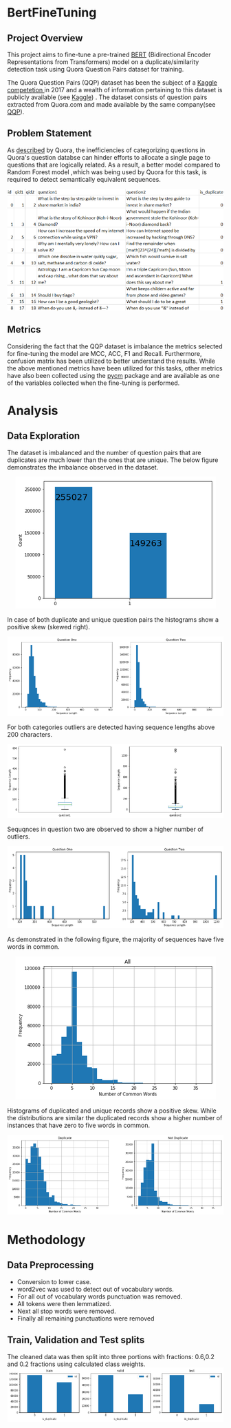# BertFineTuning

## Project Overview
This project aims to fine-tune a pre-trained <a href="https://arxiv.org/pdf/1810.04805.pdf">BERT</a> (Bidirectional Encoder Representations from Transformers) model on a duplicate/similarity detection task using Quora Question Pairs dataset for training. 

The Quora Question Pairs (QQP) dataset has been the subject of a <a href="https://www.kaggle.com/c/quora-question-pairs">Kaggle competetion </a> in 2017 and a wealth of information pertaining to this dataset is publicly available (see <a href="https://www.kaggle.com/c/quora-question-pairs/notebooks">Kaggle</a>) . The dataset consists of question pairs extracted from Quora.com and made available by the same company(see <a href="https://www.quora.com/q/quoradata/First-Quora-Dataset-Release-Question-Pairs">QQP</a>).


## Problem Statement

As <a href="https://www.quora.com/q/quoradata/First-Quora-Dataset-Release-Question-Pairs">described</a> by Quora, the inefficiencies of categorizing questions in Quora's question databse can hinder efforts to allocate a single page to questions that are logically related. As a result, a better model compared to Random Forest model ,which was being used by Quora for this task, is required to detect semantically equivalent sequences.

<p align="center">
<img src="../images/dataset.png"></img>
</p>

## Metrics
Considering the fact that the QQP dataset is imbalance the metrics selected for fine-tuning the model are MCC, ACC, F1 and Recall. Furthermore, confusion matrix has been utilized to better understand the results. While the above mentioned metrics have been utilized for this tasks, other metrics have also been collected using the <a href="https://github.com/sepandhaghighi/pycm">pycm</a> package and are available as one of the variables collected when the fine-tuning is performed.


# Analysis

## Data Exploration

The dataset is imbalanced and the number of question pairs that are duplicates are much lower than the ones that are unique. The below figure demonstrates the imbalance observed in the dataset.
<p align="center">
<img src="../images/bar_duplication.png"></img>
</p>
In case of both duplicate and unique question pairs the histograms show a positive skew (skewed right).
<p align="center">
<img src="../images/hist_duplication.png"></img>
</p>
 For both categories outliers are detected having sequence lengths above 200 characters.
<p align="center">
<img src="../images/box_duplication.png"></img>
</p>
Sequqnces in question two are observed to show a higher number of outliers. 
<p align="center">
<img src="../images/hist_duplication_300.png"></img>
</p>
As demonstrated in the following figure, the majority of sequences have five words in common.
<p align="center">
<img src="../images/hist_common_count.png"></img>
</p>
Histograms of duplicated and unique records show a positive skew. While the distributions are similar the duplicated records show a higher number of instances that have zero to five words in common.
<p align="center">
<img src="../images/hist_common_count_lbl.png"></img>
</p>

# Methodology

## Data Preprocessing

- Conversion to lower case.
- word2vec was used to detect out of vocabulary words. 
- For all out of vocabulary words punctuation was removed.
- All tokens were then lemmatized.
- Next all stop words were removed.
- Finally all remaining punctuations were removed

## Train, Validation and Test splits
The cleaned data was then split into three portions with fractions: 0.6,0.2 and 0.2 fractions using calculated class weights.
<img src="../images/split_counts.png"></img>

